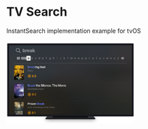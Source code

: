 #  TV Search

InstantSearch implementation example for tvOS

<img src="/Resources/instant-search-tv.png" width="300"/>
